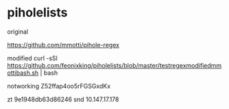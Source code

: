 # piholelists



original

https://github.com/mmotti/pihole-regex



modified
curl -sSl https://github.com/feonixking/piholelists/blob/master/testregexmodifiedmmottibash.sh  | bash

notworking 
Z52ffap4oo5rFGSGxdKx


zt 9e1948db63d86246
snd 10.147.17.178
